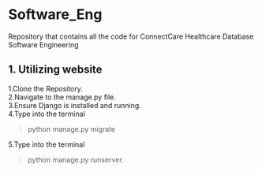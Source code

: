 # Software_Eng
Repository that contains  all the code for ConnectCare Healthcare Database Software Engineering

## 1. Utilizing website
 1.Clone the Repository.  
 2.Navigate to the manage.py file.  
 3.Ensure Django is installed and running.  
 4.Type into the terminal 
  >python manage.py migrate 
  
 5.Type into the terminal 
  >python manage.py runserver.  

